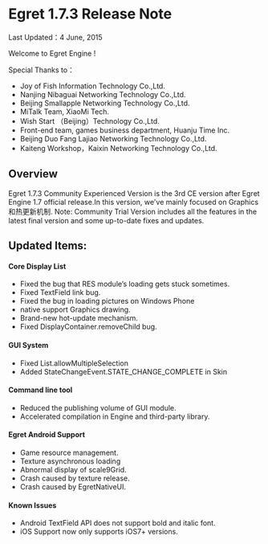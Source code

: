 ﻿Egret 1.7.3 Release Note
===============================

Last Updated：4 June, 2015

Welcome to Egret Engine !

Special Thanks to：

* Joy of Fish Information Technology Co.,Ltd.
* Nanjing Nibaguai Networking Technology Co.,Ltd.
* Beijing Smallapple Networking Technology Co.,Ltd.
* MiTalk Team, XiaoMi Tech.
* Wish Start （Beijing）Technology Co.,Ltd.
* Front-end team, games business department, Huanju Time Inc.
* Beijing Duo Fang Lajiao Networking Technology Co.,Ltd.
* Kaiteng Workshop，Kaixin Networking Technology Co.,Ltd.

## Overview

Egret 1.7.3 Community Experienced Version is the 3rd CE version after Egret Engine 1.7 official release.In this version, we've mainly focused on Graphics和热更新机制.
Note: Community Trial Version includes all the features in the latest final version and some up-to-date fixes and updates.

## Updated Items:


#### Core Display List

* Fixed the bug that RES module’s loading gets stuck sometimes.
* Fixed TextField link bug.
* Fixed the bug in loading pictures on Windows Phone
* native support Graphics drawing.
* Brand-new hot-update mechanism.
* Fixed DisplayContainer.removeChild bug.

#### GUI System

* Fixed List.allowMultipleSelection
* Added StateChangeEvent.STATE_CHANGE_COMPLETE in Skin

#### Command line tool

* Reduced the publishing volume of GUI module.
* Accelerated compilation in Engine and third-party library.


#### Egret Android Support

* Game resource management.
* Texture asynchronous loading
* Abnormal display of scale9Grid.
* Crash caused by texture release.
* Crash caused by EgretNativeUI.


#### Known Issues

* Android TextField API does not support bold and italic font.
* iOS Support now only supports iOS7+ versions.
